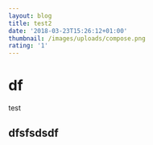 ```yaml
---
layout: blog
title: test2
date: '2018-03-23T15:26:12+01:00'
thumbnail: /images/uploads/compose.png
rating: '1'
---
```

# df

test

## dfsfsdsdf
